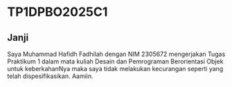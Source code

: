 # TP1DPBO2025C1

## Janji
Saya Muhammad Hafidh Fadhilah dengan NIM 2305672 mengerjakan Tugas Praktikum 1 dalam mata kuliah Desain dan Pemrograman Berorientasi Objek untuk keberkahanNya maka saya tidak melakukan kecurangan seperti yang telah dispesifikasikan. Aamiin.
